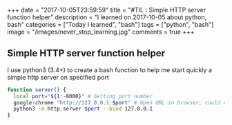 +++
date = "2017-10-05T23:59:59"
title = "#TIL : Simple HTTP server function helper"
description = "I learned on 2017-10-05 about python, bash"
categories = ["Today I learned", "bash"]
tags = ["python", "bash"]
image = "/images/never_stop_learning.jpg"
comments = true
+++



## Simple HTTP server function helper

I use python3 (3.4+) to create a bash function to help me start quickly a simple http server on specified port

```bash
function server() {
  local port="${1:-8000}" # Getting port number
  google-chrome "http://127.0.0.1:$port" # Open URL in browser, could change to firefox --new-tab "http://127.0.0.1:$port"
  python3 -m http.server $port --bind 127.0.0.1
}
```
